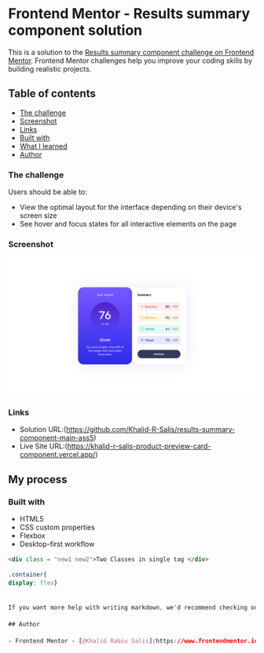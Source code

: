 # Frontend Mentor - Results summary component solution

This is a solution to the [Results summary component challenge on Frontend Mentor](https://www.frontendmentor.io/challenges/results-summary-component-CE_K6s0maV). Frontend Mentor challenges help you improve your coding skills by building realistic projects.

## Table of contents

- [The challenge](#the-challenge)
- [Screenshot](#screenshot)
- [Links](#links)
- [Built with](#built-with)
- [What I learned](#what-i-learned)
- [Author](#author)

### The challenge

Users should be able to:

- View the optimal layout for the interface depending on their device's screen size
- See hover and focus states for all interactive elements on the page

### Screenshot

![desktop view](./screenshots/desktop.png)

### Links

- Solution URL:(https://github.com/Khalid-R-Salis/results-summary-component-main-ass5)
- Live Site URL:(https://khalid-r-salis-product-preview-card-component.vercel.app/)

## My process

### Built with

- HTML5
- CSS custom properties
- Flexbox
- Desktop-first workflow

```html
<div class = "new1 new2">Two Classes in single tag </div>
```

```css
.container{
display: flex}


If you want more help with writing markdown, we'd recommend checking out [The Markdown Guide](https://www.markdownguide.org/) to learn more

## Author

- Frontend Mentor - [@Khalid Rabiu Salis](https://www.frontendmentor.io/profile/Khalid-R-Salis)
```
